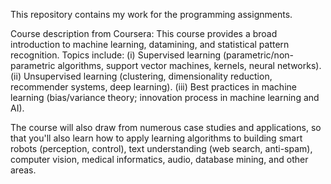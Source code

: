 This repository contains my work for the programming assignments.

Course description from Coursera:
This course provides a broad introduction to machine learning, datamining, and statistical pattern recognition. 
Topics include: 
(i) Supervised learning (parametric/non-parametric algorithms, support vector machines, kernels, neural networks).
(ii) Unsupervised learning (clustering, dimensionality reduction, recommender systems, deep learning).
(iii) Best practices in machine learning (bias/variance theory; innovation process in machine learning and AI). 

The course will also draw from numerous case studies and applications, so that you'll also learn how to apply learning algorithms to building smart robots (perception, control), text understanding (web search, anti-spam), computer vision, medical informatics, audio, database mining, and other areas.
